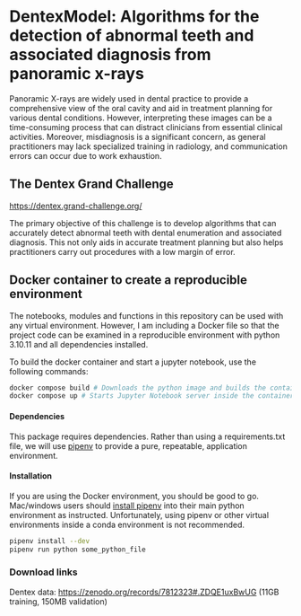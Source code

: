 # DentexModel: Algorithms for the detection of abnormal teeth and associated diagnosis from panoramic x-rays

Panoramic X-rays are widely used in dental practice to provide a comprehensive view of the oral cavity and aid in treatment planning for various dental conditions. 
However, interpreting these images can be a time-consuming process that can distract clinicians from essential clinical activities. 
Moreover, misdiagnosis is a significant concern, as general practitioners may lack specialized training in radiology, and communication errors can occur due to work exhaustion.

## The Dentex Grand Challenge

https://dentex.grand-challenge.org/

The primary objective of this challenge is to develop algorithms that can accurately detect abnormal teeth with dental enumeration and associated diagnosis. 
This not only aids in accurate treatment planning but also helps practitioners carry out procedures with a low margin of error.

## Docker container to create a reproducible environment

The notebooks, modules and functions in this repository can be used with any virtual environment. 
However, I am including a Docker file so that the project code can be examined in a reproducible 
environment with python 3.10.11 and all dependencies installed.

To build the docker container and start a jupyter notebook, use the following commands:

```bash
docker compose build # Downloads the python image and builds the container with dependencies
docker compose up # Starts Jupyter Notebook server inside the container. Just click on the link.

```

#### Dependencies

This package requires dependencies. Rather than using a requirements.txt file, we
will use [pipenv](https://pipenv.readthedocs.io/en/latest/) to provide a pure, repeatable, application environment.

#### Installation

If you are using the Docker environment, you should be good to go.  Mac/windows
users should [install pipenv](https://pipenv.readthedocs.io/en/latest/#install-pipenv-today) into
their main python environment as instructed.  Unfortunately, using pipenv or
other virtual environments inside a conda environment is not  recommended.

```bash
pipenv install --dev
pipenv run python some_python_file
```

### Download links

Dentex data: https://zenodo.org/records/7812323#.ZDQE1uxBwUG (11GB training, 150MB validation)

